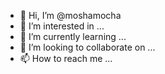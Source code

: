 - 👋 Hi, I’m @moshamocha
- 👀 I’m interested in ...
- 🌱 I’m currently learning ...
- 💞️ I’m looking to collaborate on ...
- 📫 How to reach me ...

<!---
moshamocha/moshamocha is a ✨ special ✨ repository because its `README.md` (this file) appears on your GitHub profile.
You can click the Preview link to take a look at your changes.
--->
